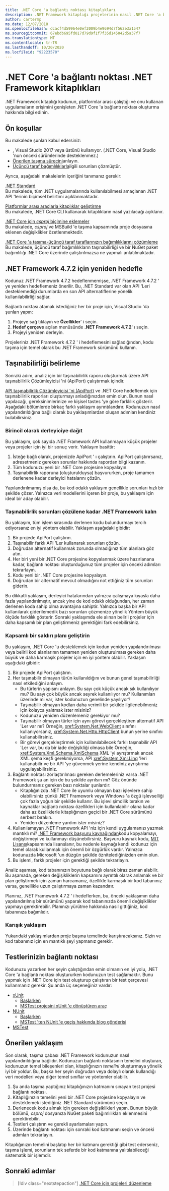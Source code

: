 ```yaml
---
title: .NET Core 'a bağlantı noktası kitaplıkları
description: .NET Framework kitaplığı projelerinin nasıl .NET Core 'a bağlantı sağladığını öğrenin.
author: cartermp
ms.date: 12/07/2018
ms.openlocfilehash: dcacf4d59964e0ef2009b4e9694d7f562e3a1547
ms.sourcegitcommit: 67ebdb695fd017d79d9f1f7f35d145042d5a37f7
ms.translationtype: MT
ms.contentlocale: tr-TR
ms.lasthandoff: 10/20/2020
ms.locfileid: "92223570"
---
```

# <a name="port-net-framework-libraries-to-net-core"></a>.NET Core 'a bağlantı noktası .NET Framework kitaplıkları

.NET Framework kitaplığı kodunun, platformlar arası çalıştığı ve onu kullanan uygulamaların erişimini genişleten .NET Core 'a bağlantı noktası oluşturma hakkında bilgi edinin.

## <a name="prerequisites"></a>Ön koşullar

Bu makalede şunları kabul edersiniz:

- , Visual Studio 2017 veya üstünü kullanıyor. (.NET Core, Visual Studio 'nun önceki sürümlerinde desteklenmez.)
- [Önerilen taşıma sürecini](index.md)anlayın.
- [Üçüncü taraf bağımlılıklarla](third-party-deps.md)ilgili sorunları çözmüştür.

Ayrıca, aşağıdaki makalelerin içeriğini tanımanız gerekir:

[.NET Standard](../../standard/net-standard.md)\
Bu makalede, tüm .NET uygulamalarında kullanılabilmesi amaçlanan .NET API 'lerinin biçimsel belirtimi açıklanmaktadır.

[Platformlar arası araçlarla kitaplıklar geliştirme](../tutorials/libraries.md)\
Bu makalede, .NET Core CLI kullanarak kitaplıkların nasıl yazılacağı açıklanır.

[.NET Core için *csproj* biçimine eklemeler](../tools/csproj.md)\
Bu makalede, *csproj* ve MSBuild 'e taşıma kapsamında proje dosyasına eklenen değişiklikler özetlenmektedir.

[.NET Core 'a taşıma-üçüncü taraf taraflarınızın bağımlılıklarını çözümleme](third-party-deps.md)\
Bu makalede, üçüncü taraf bağımlılıkların taşınabilirliği ve bir NuGet paket bağımlılığı .NET Core üzerinde çalıştırılmazsa ne yapmalı anlatılmaktadır.

## <a name="retarget-to-net-framework-472"></a>.NET Framework 4.7.2 için yeniden hedefle

Kodunuz .NET Framework 4.7.2 hedeflenmemişse, .NET Framework 4.7.2 ' ye yeniden hedeflemeniz önerilir. Bu, .NET Standard var olan API 'Leri desteklemediği durumlarda en son API alternatiflerine yönelik kullanılabilirliği sağlar.

Bağlantı noktası atamak istediğiniz her bir proje için, Visual Studio 'da şunları yapın:

1. Projeye sağ tıklayın ve **Özellikler**' i seçin.
1. **Hedef çerçeve** açılan menüsünde **.NET Framework 4.7.2**' ı seçin.
1. Projeyi yeniden derleyin.

Projeleriniz .NET Framework 4.7.2 ' i hedeflemesini sağladığından, kodu taşıma için temel olarak bu .NET Framework sürümünü kullanın.

## <a name="determine-portability"></a>Taşınabilirliği belirleme

Sonraki adım, analiz için bir taşınabilirlik raporu oluşturmak üzere API taşınabilirlik Çözümleyicisi 'ni (ApiPort) çalıştırmak içindir.

[API taşınabilirlik Çözümleyicisi 'ni (ApiPort)](../../standard/analyzers/portability-analyzer.md) ve .NET Core hedeflemek için taşınabilirlik raporları oluşturmayı anladığınızdan emin olun. Bunun nasıl yapılacağı, gereksinimlerinize ve kişisel tastes 'ye göre farklılık gösterir. Aşağıdaki bölümlerde birkaç farklı yaklaşım ayrıntılandırır. Kodunuzun nasıl yapılandırıldığına bağlı olarak bu yaklaşımlardan oluşan adımları kendiniz bulabilirsiniz.

### <a name="deal-primarily-with-the-compiler"></a>Birincil olarak derleyiciye dağıt

Bu yaklaşım, çok sayıda .NET Framework API kullanmayan küçük projeler veya projeler için iyi bir sonuç verir. Yaklaşım basittir:

1. İsteğe bağlı olarak, projenizde ApiPort ' ı çalıştırın. ApiPort çalıştırırsanız, adresetmeniz gereken sorunlar hakkında rapordan bilgi kazanın.
1. Tüm kodunuzu yeni bir .NET Core projesine kopyalayın.
1. Taşınabilirlik raporuna (oluşturulduysa) başvururken, proje tamamen derlenene kadar derleyici hatalarını çözün.

Yapılandırılmamış olsa da, bu kod odaklı yaklaşım genellikle sorunları hızlı bir şekilde çözer. Yalnızca veri modellerini içeren bir proje, bu yaklaşım için ideal bir aday olabilir.

### <a name="stay-on-the-net-framework-until-portability-issues-are-resolved"></a>Taşınabilirlik sorunları çözülene kadar .NET Framework kalın

Bu yaklaşım, tüm işlem sırasında derlenen kodu bulundurmayı tercih ediyorsanız en iyi yöntem olabilir. Yaklaşım aşağıdaki gibidir:

1. Bir projede ApiPort çalıştırın.
1. Taşınabilir farklı API 'Ler kullanarak sorunları çözün.
1. Doğrudan alternatif kullanmak zorunda olmadığınız tüm alanlara göz atın.
1. Her biri yeni bir .NET Core projesine kopyalanmak üzere hazırlanana kadar, bağlantı noktası oluşturduğunuz tüm projeler için önceki adımları tekrarlayın.
1. Kodu yeni bir .NET Core projesine kopyalayın.
1. Doğrudan bir alternatif mevcut olmadığını not ettiğiniz tüm sorunları giderin.

Bu dikkatli yaklaşım, derleyici hatalarından yalnızca çalışmaya kıyasla daha fazla yapılandırılmıştır, ancak yine de kod odaklı olduğundan, her zaman derlenen koda sahip olma avantajına sahiptir. Yalnızca başka bir API kullanılarak giderilemedik bazı sorunları çözmenize yönelik Yöntem büyük ölçüde farklılık gösterir. Sonraki yaklaşımda ele alınan belirli projeler için daha kapsamlı bir plan geliştirmeniz gerektiğini fark edebilirsiniz.

### <a name="develop-a-comprehensive-plan-of-attack"></a>Kapsamlı bir saldırı planı geliştirin

Bu yaklaşım, .NET Core 'u desteklemek için kodun yeniden yapılandırılması veya belirli kod alanlarının tamamen yeniden oluşturulması gereken daha büyük ve daha karmaşık projeler için en iyi yöntem olabilir. Yaklaşım aşağıdaki gibidir:

1. Bir projede ApiPort çalıştırın.
1. Her taşınabilir olmayan türün kullanıldığını ve bunun genel taşınabilirliği nasıl etkilediğini anlayın.
   - Bu türlerin yapısını anlayın. Bu sayı çok küçük ancak sık kullanılıyor mu? Bu sayı çok büyük ancak seyrek kullanılıyor mu? Kullanımları üzerinde mi var, ister kodunuzun genelinde yayılıyor?
   - Taşınabilir olmayan kodları daha verimli bir şekilde ilgilenebilmeniz için kolayca yalıtmak ister misiniz?
   - Kodunuzu yeniden düzenlemeniz gerekiyor mu?
   - Taşınabilir olmayan türler için aynı görevi gerçekleştiren alternatif API 'Ler var mı? Örneğin, <xref:System.Net.WebClient> sınıfını kullanıyorsanız, <xref:System.Net.Http.HttpClient> bunun yerine sınıfını kullanabilirsiniz.
   - Bir görevi gerçekleştirmek için kullanılabilecek farklı taşınabilir API 'Ler var, bu da bir iade değişikliği olmasa bile Örneğin, <xref:System.Xml.Schema.XmlSchema> XML 'yi ayrıştırmak ancak XML şema keşfi gerekmiyorsa, API <xref:System.Xml.Linq> 'leri kullanabilir ve bir API 'ye güvenmek yerine kendiniz ayrıştırma uygulayabilirsiniz.
1. Bağlantı noktası zorlaştırılması gereken derlemeleriniz varsa .NET Framework şu an için de bu şekilde ayrılsın mı? Göz önünde bulundurmanız gereken bazı noktalar şunlardır:
   - Kitaplığınızda .NET Core ile uyumlu olmayan bazı işlevlere sahip olabilirsiniz çünkü .NET Framework veya Windows 'a özgü işlevselliği çok fazla yoğun bir şekilde kullanır. Bu işlevi şimdilik bırakın ve kaynaklar bağlantı noktası özellikleri için kullanılabilir olana kadar daha az özelliklerle kitaplığınızın geçici bir .NET Core sürümünü serbest bırakın.
   - Yeniden düzenleme yardım ister misiniz?
1. Kullanılamayan .NET Framework API 'niz için kendi uygulamanızı yazmak mantıklı mi?
   [.NET Framework başvuru kaynağından](https://github.com/Microsoft/referencesource)kodu kopyalamayı, değiştirmeyi ve kullanmayı düşünebilirsiniz. Başvuru kaynak kodu, [MIT Lisansı](https://github.com/Microsoft/referencesource/blob/master/LICENSE.txt)kapsamında lisanslanır, bu nedenle kaynağı kendi kodunuz için temel olarak kullanmak için önemli bir özgürlük vardır. Yalnızca kodunuzda Microsoft 'un düzgün şekilde öznitelediğinizden emin olun.
1. Bu işlemi, farklı projeler için gerektiği şekilde tekrarlayın.

Analiz aşaması, kod tabanınızın boyutuna bağlı olarak biraz zaman alabilir. Bu aşamada, gereken değişikliklerin kapsamını ayrıntılı olarak anlamak ve bir plan geliştirmek için zaman harcamanız, özellikle karmaşık bir kod tabanınız varsa, genellikle uzun çalıştırmaya zaman kazandırır.

Planınız, .NET Framework 4.7.2 ' i hedeflerken, bu, önceki yaklaşımın daha yapılandırılmış bir sürümünü yaparak kod tabanınızda önemli değişiklikler yapmayı gerektirebilir. Planınızı yürütme hakkında nasıl gittiğiniz, kod tabanınıza bağımlıdır.

### <a name="mixed-approach"></a>Karışık yaklaşım

Yukarıdaki yaklaşımlardan proje başına temelinde karıştıracaksınız. Sizin ve kod tabanınız için en mantıklı şeyi yapmanız gerekir.

## <a name="port-your-tests"></a>Testlerinizin bağlantı noktası

Kodunuzu yazarken her şeyin çalıştığından emin olmanın en iyi yolu, .NET Core 'a bağlantı noktası oluştururken kodunuzun test sağlamaktır. Bunu yapmak için .NET Core için test oluşturup çalıştıran bir test çerçevesi kullanmanız gerekir. Şu anda üç seçeneğiniz vardır:

- [xUnit](https://xunit.github.io/)
  - [Başlarken](https://xunit.github.io/docs/getting-started-dotnet-core.html)
  - [MSTest projesini xUnit 'e dönüştüren araç](https://github.com/dotnet/codeformatter/tree/master/src/XUnitConverter)
- [NUnit](https://nunit.org/)
  - [Başlarken](https://github.com/nunit/docs/wiki/Installation)
  - [MSTest 'ten NUnit 'e geçiş hakkında blog gönderisi](https://www.florian-rappl.de/News/Page/275/convert-mstest-to-nunit)
- [MSTest](/visualstudio/test/unit-test-basics)

## <a name="recommended-approach"></a>Önerilen yaklaşım

Son olarak, taşıma çabası .NET Framework kodunuzun nasıl yapılandırıldığına bağlıdır. Kodunuzun bağlantı noktasının temelini oluşturan, kodunuzun temel bileşenleri olan, kitaplığınızın *temelini* oluşturmaya yönelik iyi bir yoldur. Bu, başka her şeyin doğrudan veya dolaylı olarak kullandığı veri modelleri veya diğer temel sınıflar ve yöntemler olabilir.

1. Şu anda taşıma yaptığınız kitaplığınızın katmanını sınayan test projesi bağlantı noktası.
1. Kitaplığınızın temelini yeni bir .NET Core projesine kopyalayın ve desteklemek istediğiniz .NET Standard sürümünü seçin.
1. Derlenecek kodu almak için gereken değişiklikleri yapın. Bunun büyük bölümü, *csproj* dosyanıza NuGet paketi bağımlılıkları eklenmesini gerektirebilir.
1. Testleri çalıştırın ve gerekli ayarlamaları yapın.
1. Üzerinde bağlantı noktası için sonraki kod katmanını seçin ve önceki adımları tekrarlayın.

Kitaplığınızın temelini başlatıp her bir katmanı gerektiği gibi test ederseniz, taşıma işlemi, sorunların tek seferde bir kod katmanına yalıtılabileceği sistematik bir işlemdir.

## <a name="next-steps"></a>Sonraki adımlar

>[!div class="nextstepaction"]
>[.NET Core için projeleri düzenleme](project-structure.md)
